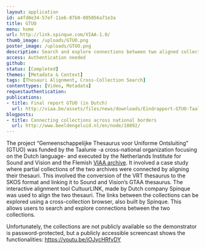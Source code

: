 ```yaml
---
layout: application
id: a4fd0e34-57ef-11e6-87b0-005056a71e3a
title: GTUO
menu: home
url: http://link.spinque.com/VIAA-1.0/
thumb_image: /uploads/GTUO.png
poster_image: /uploads/GTUO.png
description: Search and explore connections between two aligned collections
access: Authentication needed
github: 
status: [Completed]
themes: [Metadata & Context]
tags: [Thesauri Alignment, Cross-Collection Search]
contenttypes: [Video, Metadata]
requestauthentication: 
publications: 
- title: Final report GTUO (in Dutch)
  url: http://viaa.be/assets/files/news/downloads/Eindrapport-GTUO-Taalunie.pdf
blogposts: 
- title: Connecting collections across national borders
  url: http://www.beeldengeluid.nl/en/node/10892/
---
```

<p>The project &ldquo;Gemeenschappelijke Thesaurus voor Uniforme Ontsluiting&rdquo; (GTUO) was funded by the Taalunie -a cross-national organization focusing on the Dutch language- and executed by the Netherlands Institute for Sound and Vision and the Flemish <a title="VIAA" href="http://viaa.be/en/about-viaa/" target="_blank">VIAA archive</a>. It involved a case study where partial collections of the two archives were connected by aligning their thesauri. This involved the conversion of the VRT thesaurus to the SKOS format and linking it to Sound and Vision&rsquo;s GTAA thesaurus.&nbsp;The interactive alignment tool CultuurLINK, made by Dutch company Spinque was used to align the two thesauri.&nbsp;The links between the collections can be explored using a cross-collection browser, also built by Spinque. This allows users to search and explore connections between the two collections.</p>
<p>Unfortunately, the collections are not publicly available so the demonstrator is password-protected, but a publicly accessible screencast shows the functionalities:&nbsp;<a class="ytp-share-panel-link ytp-no-contextmenu" title="Link delen" href="https://youtu.be/iOJvcHRfvDY" target="_blank">https://youtu.be/iOJvcHRfvDY</a></p>
